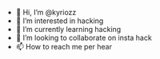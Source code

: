 - 👋 Hi, I’m @kyriozz
- 👀 I’m interested in hacking 
- 🌱 I’m currently learning hacking
- 💞️ I’m looking to collaborate on insta hack
- 📫 How to reach me per hear

<!---
kyriozz/kyriozz is a ✨ special ✨ repository because its `README.md` (this file) appears on your GitHub profile.
You can click the Preview link to take a look at your changes.
--->
